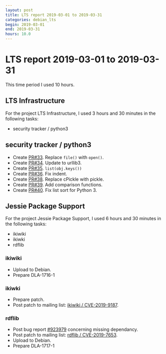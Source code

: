 ```yaml
---
layout: post
title: LTS report 2019-03-01 to 2019-03-31
categories: debian_lts
begin: 2019-03-01
end: 2019-03-31
hours: 10.0
---
```


# LTS report 2019-03-01 to 2019-03-31

This time period I used 10 hours.

## LTS Infrastructure

For the project LTS Infrastructure, I used 3 hours and 30 minutes in the following tasks:

* security tracker / python3

## security tracker / python3

* Create [PR#33](https://salsa.debian.org/security-tracker-team/security-tracker/merge_requests/33/).
  Replace ``file()`` with ``open()``.
* Create [PR#34](https://salsa.debian.org/security-tracker-team/security-tracker/merge_requests/34/).
  Update to urllib3.
* Create [PR#35](https://salsa.debian.org/security-tracker-team/security-tracker/merge_requests/35/).
  `list(obj.keys())`
* Create [PR#36](https://salsa.debian.org/security-tracker-team/security-tracker/merge_requests/36/).
  Fix indent.
* Create [PR#38](https://salsa.debian.org/security-tracker-team/security-tracker/merge_requests/38/).
  Replace cPickle with pickle.
* Create [PR#39](https://salsa.debian.org/security-tracker-team/security-tracker/merge_requests/39/).
  Add comparison functions.
* Create [PR#40](https://salsa.debian.org/security-tracker-team/security-tracker/merge_requests/40/).
  Fix list sort for Python 3.


## Jessie Package Support

For the project Jessie Package Support, I used 6 hours and 30 minutes in the following tasks:

* ikiwiki
* ikiwki
* rdflib

### ikiwiki

* Upload to Debian.
* Prepare DLA-1716-1

### ikiwki

* Prepare patch.
* Post patch to mailing list: [ikiwiki / CVE-2019-9187](https://lists.debian.org/debian-lts/2019/03/msg00035.html).

### rdflib

* Post bug report [#923979](http://bugs.debian.org/923979) concerning missing dependancy.
* Post patch to mailing list: [rdflib / CVE-2019-7653](https://lists.debian.org/debian-lts/2019/03/msg00036.html).
* Upload to Debian.
* Prepare DLA-1717-1
